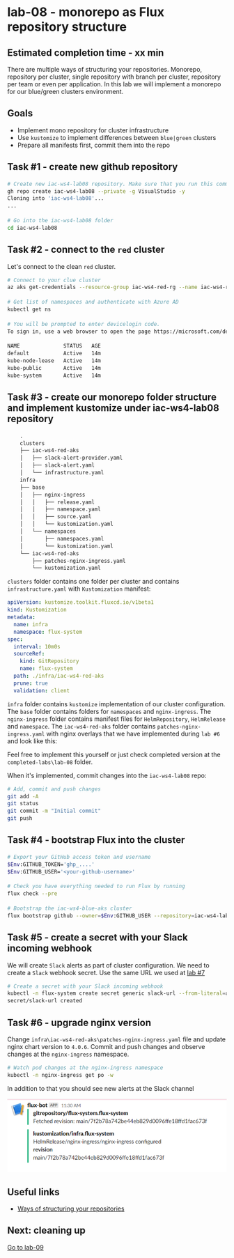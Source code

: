 # lab-08 - monorepo as Flux repository structure

## Estimated completion time - xx min

There are multiple ways of structuring your repositories. Monorepo, repository per cluster, single repository with branch per cluster, repository per team or even per application. In this lab we will implement a monorepo for our blue/green clusters environment. 

## Goals

* Implement mono repository for cluster infrastructure
* Use `kustomize` to implement differences between `blue|green` clusters
* Prepare all manifests first, commit them into the repo

## Task #1 - create new github repository

```bash
# Create new iac-ws4-lab08 repository. Make sure that you run this command outside of github repository, otherwise you will get the following error message  'error: remote origin already exists.' and you will need to clone iac-ws4-lab08 to some other folder.
gh repo create iac-ws4-lab08 --private -g VisualStudio -y
Cloning into 'iac-ws4-lab08'...
...

# Go into the iac-ws4-lab08 folder
cd iac-ws4-lab08
```

## Task #2 - connect to the `red` cluster

Let's connect to the clean `red` cluster.

```bash
# Connect to your clue cluster
az aks get-credentials --resource-group iac-ws4-red-rg --name iac-ws4-red-aks --overwrite-existing

# Get list of namespaces and authenticate with Azure AD
kubectl get ns

# You will be prompted to enter devicelogin code.
To sign in, use a web browser to open the page https://microsoft.com/devicelogin and enter the code <...> to authenticate.

NAME              STATUS   AGE
default           Active   14m
kube-node-lease   Active   14m
kube-public       Active   14m
kube-system       Active   14m
```

## Task #3 - create our monorepo folder structure and implement kustomize under iac-ws4-lab08 repository

```txt
    .
    clusters
    ├── iac-ws4-red-aks
    │   ├── slack-alert-provider.yaml
    │   ├── slack-alert.yaml
    │   └── infrastructure.yaml
    infra
    ├── base
    │   ├── nginx-ingress
    │   │   ├── release.yaml
    │   │   ├── namespace.yaml
    │   │   ├── source.yaml
    │   │   └── kustomization.yaml
    │   └── namespaces
    │       ├── namespaces.yaml
    │       └── kustomization.yaml
    └── iac-ws4-red-aks
        ├── patches-nginx-ingress.yaml
        └── kustomization.yaml
```

`clusters` folder contains one folder per cluster and contains `infrastructure.yaml` with `Kustomization` manifest:

```yaml
apiVersion: kustomize.toolkit.fluxcd.io/v1beta1
kind: Kustomization
metadata:
  name: infra
  namespace: flux-system
spec:
  interval: 10m0s
  sourceRef:
    kind: GitRepository
    name: flux-system
  path: ./infra/iac-ws4-red-aks
  prune: true
  validation: client
```

`infra` folder contains `kustomize` implementation of our cluster configuration.
The `base` folder contains folders for `namespaces` and `nginx-ingress`. 
The `nginx-ingress` folder contains manifest files for `HelmRepository`, `HelmRelease` and `namespace`.
The `iac-ws4-red-aks` folder contains `patches-nginx-ingress.yaml` with nginx overlays that we have implemented during `lab #6` and look like this:

Feel free to implement this yourself or just check completed version at the `completed-labs\lab-08` folder.

When it's implemented, commit changes into the `iac-ws4-lab08` repo:

```bash
# Add, commit and push changes
git add -A
git status
git commit -m "Initial commit"
git push
```

## Task #4 - bootstrap Flux into the cluster

```bash
# Export your GitHub access token and username
$Env:GITHUB_TOKEN='ghp_....'
$Env:GITHUB_USER='<your-github-username>'

# Check you have everything needed to run Flux by running 
flux check --pre

# Bootstrap the iac-ws4-blue-aks cluster
flux bootstrap github --owner=$Env:GITHUB_USER --repository=iac-ws4-lab08 --branch=main --personal --path=clusters/iac-ws4-red-aks
```

## Task #5 - create a secret with your Slack incoming webhook

We will create `Slack` alerts as part of cluster configuration. We need to create a `Slack` webhook secret. Use the same URL we used at [lab #7](../lab-07/readme.md)

```bash
# Create a secret with your Slack incoming webhook
kubectl -n flux-system create secret generic slack-url --from-literal=address=your_slack_webhook
secret/slack-url created
```

## Task #6 - upgrade nginx version

Change `infra\iac-ws4-red-aks\patches-nginx-ingress.yaml` file and update nginx chart version to `4.0.6`. 
Commit and push changes and observe changes at the `nginx-ingress` namespace.

```bash
# Watch pod changes at the nginx-ingress namespace
kubectl -n nginx-ingress get po -w
```

In addition to that you should see new alerts at the Slack channel

![](images/slack-alerts.png)

## Useful links

* [Ways of structuring your repositories](https://fluxcd.io/docs/guides/repository-structure/)

## Next: cleaning up

[Go to lab-09](../lab-09/readme.md)